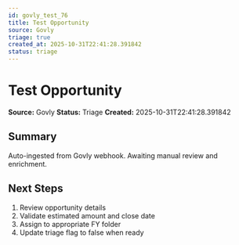 ```yaml
---
id: govly_test_76
title: Test Opportunity
source: Govly
triage: true
created_at: 2025-10-31T22:41:28.391842
status: triage
---
```


# Test Opportunity

**Source:** Govly
**Status:** Triage
**Created:** 2025-10-31T22:41:28.391842

## Summary

Auto-ingested from Govly webhook. Awaiting manual review and enrichment.

## Next Steps

1. Review opportunity details
2. Validate estimated amount and close date
3. Assign to appropriate FY folder
4. Update triage flag to false when ready

